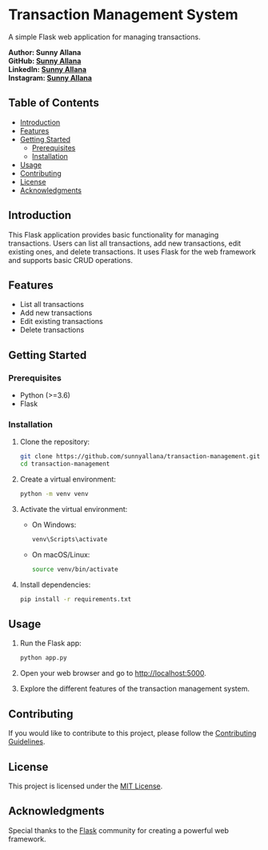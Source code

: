 # Transaction Management System

A simple Flask web application for managing transactions.

**Author: Sunny Allana**  
**GitHub: [Sunny Allana](https://github.com/sunnyallana/)**  <br>
**LinkedIn: [Sunny Allana](https://www.linkedin.com/in/sunnyallana/)** <br>
**Instagram: [Sunny Allana](https://www.instagram.com/imsunnyallana/)** <br>

## Table of Contents
- [Introduction](#introduction)
- [Features](#features)
- [Getting Started](#getting-started)
  - [Prerequisites](#prerequisites)
  - [Installation](#installation)
- [Usage](#usage)
- [Contributing](#contributing)
- [License](#license)
- [Acknowledgments](#acknowledgments)

## Introduction

This Flask application provides basic functionality for managing transactions. Users can list all transactions, add new transactions, edit existing ones, and delete transactions. It uses Flask for the web framework and supports basic CRUD operations.

## Features

- List all transactions
- Add new transactions
- Edit existing transactions
- Delete transactions

## Getting Started

### Prerequisites

- Python (>=3.6)
- Flask

### Installation

1. Clone the repository:

    ```bash
    git clone https://github.com/sunnyallana/transaction-management.git
    cd transaction-management
    ```

2. Create a virtual environment:

    ```bash
    python -m venv venv
    ```

3. Activate the virtual environment:

    - On Windows:

        ```bash
        venv\Scripts\activate
        ```

    - On macOS/Linux:

        ```bash
        source venv/bin/activate
        ```

4. Install dependencies:

    ```bash
    pip install -r requirements.txt
    ```

## Usage

1. Run the Flask app:

    ```bash
    python app.py
    ```

2. Open your web browser and go to [http://localhost:5000](http://localhost:5000).

3. Explore the different features of the transaction management system.

## Contributing

If you would like to contribute to this project, please follow the [Contributing Guidelines](CONTRIBUTING.md).

## License

This project is licensed under the [MIT License](LICENSE).

## Acknowledgments

Special thanks to the [Flask](https://flask.palletsprojects.com/) community for creating a powerful web framework.

